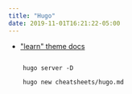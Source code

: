 ```yaml
---
title: "Hugo"
date: 2019-11-01T16:21:22-05:00
---
```


* ["learn" theme docs](https://learn.netlify.com/en/basics/)



```

	hugo server -D

	hugo new cheatsheets/hugo.md

```
